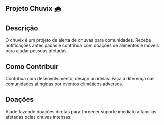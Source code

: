 ## Projeto Chuvix 🌧

## Descrição

O chuvix é um projeto de alerta de chuvas para comunidades. Receba notificações antecipadas e contribua com doações de alimentos e móveis para ajudar pessoas afetadas.

## Como Contribuir

Contribua com desenvolvimento, design ou ideias. Faça a diferença nas comunidades atingidas por eventos climáticos adversos.

## Doações

Ajude fazendo doações diretas para fornecer suporte imediato a famílias afetadas pelas chuvas intensas.
